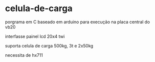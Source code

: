 # celula-de-carga

 porgrama em C baseado em arduino para execução na placa central do vb20
 
interfasse painel lcd 20x4 twi

suporta celula de carga 500kg, 3t e 2x50kg

necessita de hx711 
